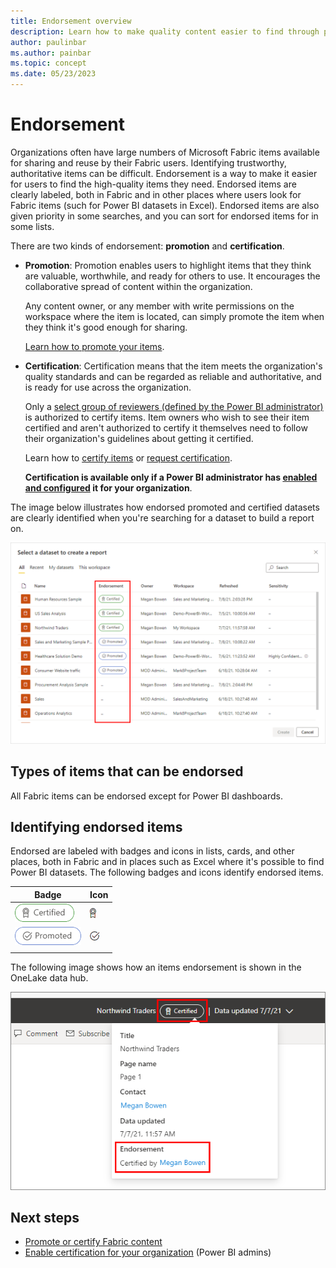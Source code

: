 ```yaml
---
title: Endorsement overview
description: Learn how to make quality content easier to find through promotion or certification.
author: paulinbar
ms.author: painbar
ms.topic: concept
ms.date: 05/23/2023
---
```


# Endorsement

Organizations often have large numbers of Microsoft Fabric items available for sharing and reuse by their Fabric users. Identifying trustworthy, authoritative items can be difficult. Endorsement is a way to make it easier for users to find the high-quality items they need. Endorsed items are clearly labeled, both in Fabric and in other places where users look for Fabric items (such for Power BI datasets in Excel). Endorsed items are also given priority in some searches, and you can sort for endorsed items for in some lists.

There are two kinds of endorsement: **promotion** and **certification**.

* **Promotion**: Promotion enables users to highlight items that they think are valuable, worthwhile, and ready for others to use. It encourages the collaborative spread of content within the organization.

    Any content owner, or any member with write permissions on the workspace where the item is located, can simply promote the item when they think it's good enough for sharing.

    [Learn how to promote your items](endorsement-promote-certify.md#promote-items).

* **Certification**: Certification means that the item meets the organization's quality standards and can be regarded as reliable and authoritative, and is ready for use across the organization.

    Only a [select group of reviewers (defined by the Power BI administrator)](../admin/endorsement-setup.md) is authorized to certify items. Item owners who wish to see their item certified and aren't authorized to certify it themselves need to follow their organization's guidelines about getting it certified.

    Learn how to [certify items](endorsement-promote-certify.md#certify-items) or [request certification](endorsement-promote-certify.md#request-item-certification).

    **Certification is available only if a Power BI administrator has [enabled and configured](../admin/endorsement-setup.md) it for your organization**.

The image below illustrates how endorsed promoted and certified datasets are clearly identified when you're searching for a dataset to build a report on.

[ ![Screenshot of endorsed datasets in a dataset selection dialog.](media/endorsement-overview/power-bi-content-endorsement-dataset-select.png)](media/endorsement-overview/power-bi-content-endorsement-dataset-select.png#lightbox)

## Types of items that can be endorsed

All Fabric items can be endorsed except for Power BI dashboards.

## Identifying endorsed items

Endorsed are labeled with badges and icons in lists, cards, and other places, both in Fabric and in places such as Excel where it's possible to find Power BI datasets. The following badges and icons identify endorsed items.

|Badge|Icon|
|---------|---------|
|![Screenshot of Certification badge.](media/endorsement-overview/certified-badge.png)|![Screenshot of certification icon.](media/endorsement-overview/certified-icon.png)|
|![Screenshot of promotion badge.](media/endorsement-overview/promoted-badge.png)|![Screenshot promotion icon.](media/endorsement-overview/promoted-icon.png)|
|||

The following image shows how an items endorsement is shown in the OneLake data hub.

   [ ![Screenshot showing certification badge in a report header.](media/endorsement-overview/certification-report-header.png)](media/endorsement-overview/certification-report-header.png#lightbox)

## Next steps

* [Promote or certify Fabric content](endorsement-promote-certify.md)
* [Enable certification for your organization](../admin/endorsement-setup.md) (Power BI admins)